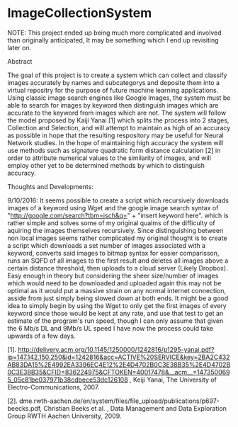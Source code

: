 # ImageCollectionSystem

NOTE: This project ended up being much more complicated and involved than originally anticipated, It may be something which I end up revisiting later on.

Abstract

The goal of this project is to create a system which can collect and classify images accurately by names and subcategorys and deposite them into a virtual repositry for the purpose of future machine learning applications. Using classic image search engines like Google Images, the system must be able to search for images by keyword then distinguish images which are accurate to the keyword from images which are not. The system will follow the model proposed by Kaiji Yanai [1] which splits the process into 2 stages, Collection and Selection, and will attempt to maintain as high of an accuracy as possible in hope that the resulting respository may be useful for Neural Network studies. In the hope of maintaining high accuracy the system will use methods such as signature quadratic form distance calculation [2] in order to attribute numerical values to the similarity of images, and will employ other yet to be determined methods by which to distinguish accuracy. 

Thoughts and Developments:

9/10/2016: It seems possible to create a script which recursively downloads images of a keyword using Wget and the google image search syntax of "http://google.com/search?tbm=isch&q=" + "insert keyword here". which is rather simple and solves some of my original qualms of the difficulty of aquiring the images themselves recursively. Since distinguishing between non local images seems rather complicated my original thought is to create a script which downloads a set number of images associated with a keyword, converts said images to bitmap syntax for easier comparisson, runs an SQFD of all images to the first result and deletes all images above a certain distance threshold, then uploads to a cloud server (Likely Dropbox). Easy enough in theory but considering the sheer size/number of images which would need to be downloaded and uploaded again this may not be optimal as it would put a massive strain on any normal internet connection, asside from just simply being slowed down at both ends. It might be a good idea to simply begin by using the Wget to only get the first images of every keyword since those would be kept at any rate, and use that test to get an estimate of the program's run speed, though I can only assume that given the 6 Mb/s DL and 9Mb/s UL speed I have now the process could take upwards of a few days.

[1]. http://delivery.acm.org/10.1145/1250000/1242816/p1295-yanai.pdf?ip=147.142.150.250&id=1242816&acc=ACTIVE%20SERVICE&key=2BA2C432AB83DA15%2E4992EA3396EC4E12%2E4D4702B0C3E38B35%2E4D4702B0C3E38B35&CFID=836224975&CFTOKEN=40017478&__acm__=1473500695_05c81be037971b38cdbece53dc126108 , Keiji Yanai, The University of Electro-Communications, 2007.

[2]. dme.rwth-aachen.de/en/system/files/file_upload/publications/p697-beecks.pdf, Christian Beeks et al. , Data Management and Data
Exploration Group RWTH Aachen University, 2009.
